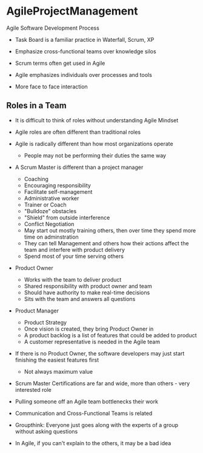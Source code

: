 # AgileProjectManagement
Agile Software Development Process

* Task Board is a familiar practice in Waterfall, Scrum, XP
* Emphasize cross-functional teams over knowledge silos
* Scrum terms often get used in Agile

* Agile emphasizes individuals over processes and tools
* More face to face interaction

## Roles in a Team
* It is difficult to think of roles without understanding Agile Mindset
* Agile roles are often different than traditional roles
* Agile is radically different than how most organizations operate
  * People may not be performing their duties the same way
* A Scrum Master is different than a project manager
  * Coaching
  * Encouraging responsibility
  * Facilitate self-management
  * Administrative worker
  * Trainer or Coach
  * "Bulldoze" obstacles
  * "Shield" from outside interference
  * Conflict Negotiation
  * May start out mostly training others, then over time they spend more time on adminstration
  * They can tell Management and others how their actions affect the team and interfere with product delivery
  * Spend most of your time serving others
* Product Owner
  * Works with the team to deliver product
  * Shared responsibility with product owner and team
  * Should have authority to make real-time decisions
  * Sits with the team and answers all questions
* Product Manager
  * Product Strategy
  * Once vision is created, they bring Product Owner in
  * A product backlog is a list of features that could be added to product
  * A customer representative is needed in the Agile team

* If there is no Product Owner, the software developers may just start finishing the easiest features first
  * Not always maximum value

* Scrum Master Certifications are far and wide, more than others - very interested role
* Pulling someone off an Agile team bottlenecks their work
* Communication and Cross-Functional Teams is related
* Groupthink: Everyone just goes along with the experts of a group without asking questions
* In Agile, if you can't explain to the others, it may be a bad idea
